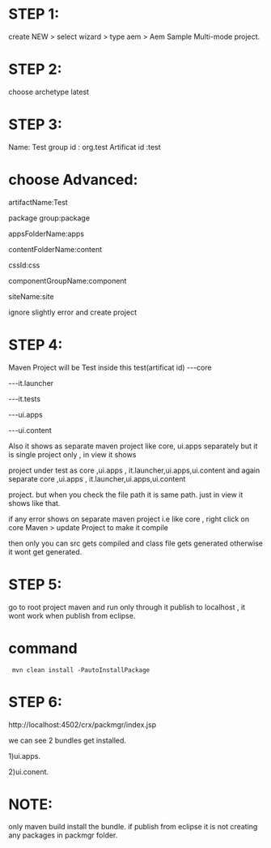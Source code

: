 
STEP 1:
=======
create NEW > select wizard > type aem > Aem Sample Multi-mode project.

STEP 2:
=======
choose archetype latest

STEP 3:
=======
Name: Test
group id : org.test
Artificat id :test 


choose Advanced:
================

  artifactName:Test
  
  package group:package
  
  appsFolderName:apps
  
  contentFolderName:content
  
  cssId:css
  
  componentGroupName:component
  
  siteName:site
  
  ignore slightly error and  create project
  
STEP 4:
======

Maven Project will be Test inside this
test(artificat id)
  ---core

  ---it.launcher

  ---it.tests

  ---ui.apps

  ---ui.content

Also it shows as separate maven project like core, ui.apps separately but it is single project only , in view it shows 

project under test as core ,ui.apps , it.launcher,ui.apps,ui.content and again separate core ,ui.apps , it.launcher,ui.apps,ui.content

project. but when you check the file path it is same path. just in view it shows like that.


if any error shows on separate maven project i.e like core , right click on core  Maven > update Project to make it compile

then only you can src gets compiled and class file gets generated otherwise it wont get generated.

STEP 5:
=======
go to root project maven and run only through it publish to localhost , it wont work when publish from eclipse.

command
=======
   
     mvn clean install -PautoInstallPackage

STEP 6:
========

http://localhost:4502/crx/packmgr/index.jsp

we can see 2 bundles get installed.

1)ui.apps.

2)ui.conent.

NOTE:
======
only maven build install the bundle. if publish from eclipse it is not creating any packages in packmgr folder.



